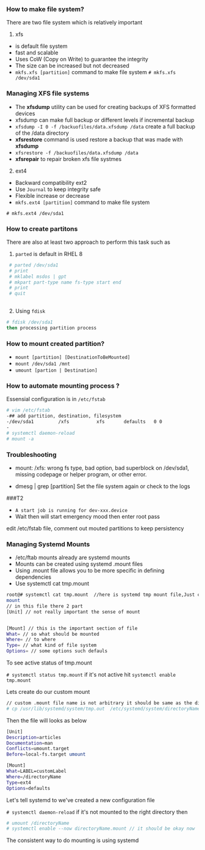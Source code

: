 ### How to make file system?
There are two file system which is relatively important
1. xfs 
  * is default file system
  * fast and scalable
  * Uses CoW (Copy on Write) to guarantee the integrity
  * The size can be increased but not decreased
  * `mkfs.xfs [partition]` command to make file system
`# mkfs.xfs /dev/sda1`
### Managing XFS file systems
 * The **xfsdump** utility can be used for creating backups of XFS formatted devices
 * xfsdump can make full backup or different levels if incremental backup
 * `xfsdump -I 0 -f /backuofiles/data.xfsdump /data` create a full backup of the /data directory
 * **xfsrestore** command is used restore a backup that was made with **xfsdump**
  * `xfsrestore -f /backuofiles/data.xfsdump /data`
  * **xfsrepair** to repair broken xfs file systmes


2. ext4
  * Backward compatibility ext2
  * Use `Journal` to keep integrity safe
  * Flexible increase or decrease
  * `mkfs.ext4 [partition]` command to make file system
  
`# mkfs.ext4 /dev/sda1`

### How to create partitons
There are also at least two approach to perform this task such as
1. `parted` is default in RHEL 8 

```bash 
 # parted /dev/sda1
 # print 
 # mklabel msdos | gpt
 # mkpart part-type name fs-type start end
 # print
 # quit
 
```
2. Using `fdisk`
```bash
# fdisk /dev/sda1
then processing partition process 
```
### How to mount created partition?

* `mount [partition] [DestinationToBeMounted]`
* `mount /dev/sda1 /mnt`
* `umount [partion | Destination]`

### How to automate mounting process ?
Essensial configuration is in `/etc/fstab`
```bash
# vim /etc/fstab
-## add partition, destination, filesystem
-/dev/sda1         /xfs          xfs       defaults   0 0
-
# systemctl daemon-reload 
# mount -a
```

### Troubleshooting 
* mount: /xfs: wrong fs type, bad option, bad superblock on /dev/sda1, missing codepage or helper program, or other error.

*  dmesg | grep [partition]
Set the file system again or check to the logs

###T2
* `A start job is running for dev-xxx.device`
* Wait then will start emergency mood then enter root pass

edit /etc/fstab file, comment out mouted partitions to keep persistency

### Managing Systemd Mounts
 * /etc/ftab mounts already are systemd mounts
 * Mounts can be created using systemd .mount files
 * Using .mount file allows you to be more specific in defining dependencies
 * Use systemctl cat tmp.mount
 ```bash
 root@# systemctl cat tmp.mount  //here is systemd tmp mount file,Just copy this file to create a custom
 mount
 // in this file there 2 part 
 [Unit] // not really important the sense of mount
 
 
 [Mount] // this is the important section of file
 What= // so what should be mounted
 Where= // to where
 Type= // what kind of file system
 Options= // some options such defauls
 ```
 To see active status of tmp.mount
 
 `# systemctl status tmp.mount` if it's not active hit `systemctl enable tmp.mount`
 
 Lets create do our custom mount
```bash
// custom .mount file name is not arbitrary it should be same as the directory to be mounted. For subdirectory use dash(-) i.e data-client.mount
# cp /usr/lib/systemd/system/tmp.out  /etc/systemd/system/directoryName.mount 
```
Then the file will looks as below
```bash
[Unit]
Description=articles
Documentation=man
Conflicts=umount.target
Before=local-fs.target umount

[Mount]
What=LABEL=customLabel
Where=/directoryName
Type=ext4
Options=defaults
```
Let's tell systemd to we've created a new configuration file

`# systemctl daemon-reload` 
if it's not mounted to the right directory then
```bash
# umount /directoryName
# systemctl enable --now directoryName.mount // it should be okay now
```
 
The consistent way to do mounting is using  systemd

